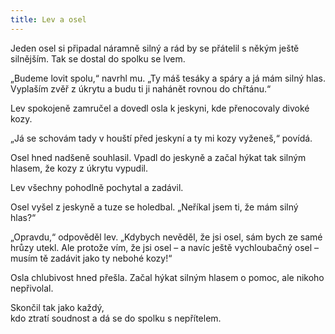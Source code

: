 ```yaml
---
title: Lev a osel
---
```


Jeden osel si připadal náramně silný a rád by se přátelil s někým ještě silnějším. Tak se dostal do spolku se lvem.

„Budeme lovit spolu,“ navrhl mu. „Ty máš tesáky a spáry a já mám silný hlas. Vyplaším zvěř z úkrytu a budu ti ji nahánět rovnou do chřtánu.“

Lev spokojeně zamručel a dovedl osla k jeskyni, kde přenocovaly divoké kozy.

„Já se schovám tady v houští před jeskyní a ty mi kozy vyženeš,“ povídá.

Osel hned nadšeně souhlasil. Vpadl do jeskyně a začal hýkat tak silným hlasem, že kozy z úkrytu vypudil.

Lev všechny pohodlně pochytal a zadávil.

Osel vyšel z jeskyně a tuze se holedbal. „Neříkal jsem ti, že mám silný hlas?“

„Opravdu,“ odpověděl lev. „Kdybych nevěděl, že jsi osel, sám bych ze samé hrůzy utekl. Ale protože vím, že jsi osel – a navíc ještě vychloubačný osel – musím tě zadávit jako ty nebohé kozy!“

Osla chlubivost hned přešla. Začal hýkat silným hlasem o pomoc, ale nikoho nepřivolal.

Skončil tak jako každý,  
kdo ztratí soudnost a dá se do spolku s nepřítelem.
